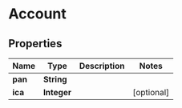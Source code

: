 
# Account

## Properties
Name | Type | Description | Notes
------------ | ------------- | ------------- | -------------
**pan** | **String** |   | 
**ica** | **Integer** |  |  [optional]



